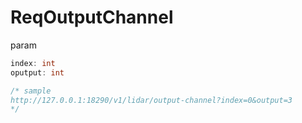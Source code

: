 # ReqOutputChannel

param

```go
index: int
oputput: int

/* sample
http://127.0.0.1:18290/v1/lidar/output-channel?index=0&output=3
*/
```